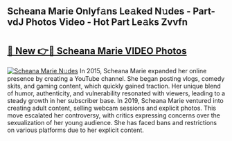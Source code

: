 ## Scheana Marie Onlyf𝚊ns Le𝚊ked N𝚞des - Part-vdJ Photos Video - Hot Part Le𝚊ks Zvvfn

# <h2><a href="http://ab76573.deff.icu/?id=Scheana+Marie">🔗 New 👉🔴 Scheana Marie VIDEO Photos</a></h2>

[![Scheana Marie N𝚞des](https://i.imgur.com/rIISA9y.gif)](http://ab76573.deff.icu/?id=Scheana+Marie)
In 2015, Scheana Marie expanded her online presence by creating a YouTube channel. She began posting vlogs, comedy skits, and gaming content, which quickly gained traction. Her unique blend of humor, authenticity, and vulnerability resonated with viewers, leading to a steady growth in her subscriber base. In 2019, Scheana Marie ventured into creating adult content, selling webcam sessions and explicit photos. This move escalated her controversy, with critics expressing concerns over the sexualization of her young audience. She has faced bans and restrictions on various platforms due to her explicit content.
